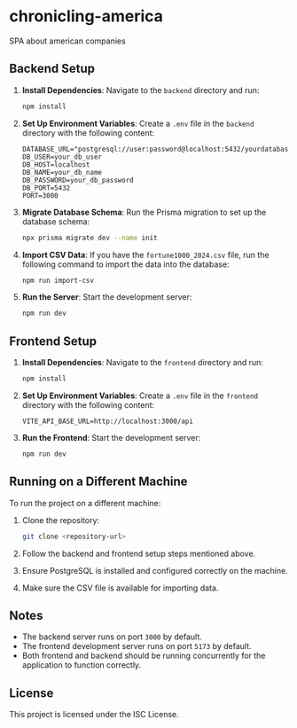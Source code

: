# chronicling-america
SPA about american companies

## Backend Setup

1. **Install Dependencies**: Navigate to the `backend` directory and run:

    ```bash
    npm install
    ```

2. **Set Up Environment Variables**: Create a `.env` file in the `backend` directory with the following content:

    ```env
    DATABASE_URL="postgresql://user:password@localhost:5432/yourdatabase"
    DB_USER=your_db_user
    DB_HOST=localhost
    DB_NAME=your_db_name
    DB_PASSWORD=your_db_password
    DB_PORT=5432
    PORT=3000
    ```

3. **Migrate Database Schema**: Run the Prisma migration to set up the database schema:

    ```bash
    npx prisma migrate dev --name init
    ```

4. **Import CSV Data**: If you have the `fortune1000_2024.csv` file, run the following command to import the data into the database:

    ```bash
    npm run import-csv
    ```

5. **Run the Server**: Start the development server:

    ```bash
    npm run dev
    ```

## Frontend Setup

1. **Install Dependencies**: Navigate to the `frontend` directory and run:

    ```bash
    npm install
    ```

2. **Set Up Environment Variables**: Create a `.env` file in the `frontend` directory with the following content:

    ```env
    VITE_API_BASE_URL=http://localhost:3000/api
    ```

3. **Run the Frontend**: Start the development server:

    ```bash
    npm run dev
    ```

## Running on a Different Machine

To run the project on a different machine:

1. Clone the repository:

    ```bash
    git clone <repository-url>
    ```

2. Follow the backend and frontend setup steps mentioned above.

3. Ensure PostgreSQL is installed and configured correctly on the machine.

4. Make sure the CSV file is available for importing data.

## Notes

- The backend server runs on port `3000` by default.
- The frontend development server runs on port `5173` by default.
- Both frontend and backend should be running concurrently for the application to function correctly.

## License

This project is licensed under the ISC License.
